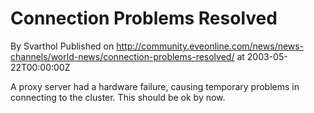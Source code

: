 # Connection Problems Resolved
By Svarthol
Published on http://community.eveonline.com/news/news-channels/world-news/connection-problems-resolved/ at 2003-05-22T00:00:00Z

A proxy server had a hardware failure, causing temporary problems in connecting to the cluster. This should be ok by now.

